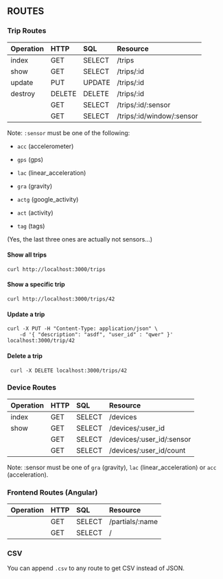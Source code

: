 
## ROUTES

### Trip Routes

| Operation | HTTP   | SQL    | Resource
| :-------- | :----- | :----- | :--------
| index     | GET    | SELECT | /trips
| show      | GET    | SELECT | /trips/:id
| update    | PUT    | UPDATE | /trips/:id
| destroy   | DELETE | DELETE | /trips/:id
|           | GET    | SELECT | /trips/:id/:sensor
|           | GET    | SELECT | /trips/:id/window/:sensor

Note: `:sensor` must be one of the following:

* `acc` (accelerometer)
* `gps` (gps)
* `lac` (linear_acceleration)
* `gra` (gravity)

* `actg` (google_activity)
* `act` (activity)

* `tag` (tags)

(Yes, the last three ones are actually not sensors...)

#### Show all trips

	curl http://localhost:3000/trips

#### Show a specific trip

	curl http://localhost:3000/trips/42

#### Update a trip

	curl -X PUT -H "Content-Type: application/json" \
		-d '{ "description": "asdf", "user_id" : "qwer" }' localhost:3000/trip/42

#### Delete a trip

	 curl -X DELETE localhost:3000/trips/42

### Device Routes

| Operation | HTTP   | SQL    | Resource
| :-------- | :----- | :----- | :--------
| index     | GET    | SELECT | /devices
| show      | GET    | SELECT | /devices/:user_id
|           | GET    | SELECT | /devices/:user_id/:sensor
|           | GET    | SELECT | /devices/:user_id/count

Note: :sensor must be one of `gra` (gravity), `lac` (linear_acceleration) or `acc` (acceleration).

### Frontend Routes (Angular)

| Operation | HTTP   | SQL    | Resource
| :-------- | :----- | :----- | :--------
|           | GET    | SELECT | /partials/:name
|           | GET    | SELECT | /

### CSV

You can append `.csv` to any route to get CSV instead of JSON.

